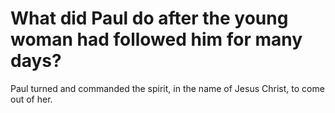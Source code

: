 # What did Paul do after the young woman had followed him for many days?

Paul turned and commanded the spirit, in the name of Jesus Christ, to come out of her.
